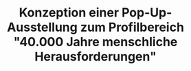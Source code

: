 ---
title: Konzeption einer Pop-Up-Ausstellung zum Profilbereich "40.000 Jahre menschliche Herausforderungen"
lehrende: Busch, Alexandra 
einrichtung: Johannes Gutenberg-Universität Mainz
stadt: Mainz
studiengang: Archäologie
lv-typ: Praktikum
link: https://jogustine.uni-mainz.de/scripts/mgrqispi.dll?APPNAME=CampusNet&PRGNAME=COURSEDETAILS&ARGUMENTS=-N000000000000001,-N001269,-N0,-N388932794546117,-N388932794531118,-N0,-N0,-N0
zielgruppe:
  - BA
  - MA
  - PHD

inhalte:
  - 3D-Modellierung
  - Software und Tools
  - Online-Ressourcen
  - Internet
  - Visualisierung
  - Bildbearbeitung
  - Digitale Dokumentation
  - Dig. Methoden & Theorien
  - Fotografie
  - Digital Humanities
  - Digitale Ressourcen
  - 3D
  - Archivierung
  - Metadaten
  - Datenbanken
  - Digitale Datenauswertung
  - Digitalisierung
---